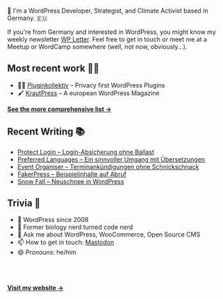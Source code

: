 👋 I'm a WordPress Developer, Strategist, and Climate Activist based in Germany. 🇪🇺

If you're from Germany and interested in WordPress, you might know my weekly newsletter [WP Letter](https://wpletter.de/). Feel free to get in touch or meet me at a Meetup or WordCamp somewhere (well, not now, obviously...).


## Most recent work 👷‍♂️

- 👨‍💻 [Pluginkollektiv](https://github.com/pluginkollektiv) – Privacy first WordPress Plugins
- 🖌️ [KrautPress](https://kraut.press) – A european WordPress Magazine

**[See the more comprehensive list &rarr;](https://simonkraft.com/what-i-do)**


## Recent Writing 📚

<!-- BLOG-POST-LIST:START -->
- [Protect Login – Login-Absicherung ohne Ballast](https://krautpress.de/2024/protect-login-login/)
- [Preferred Languages – Ein sinnvoller Umgang mit Übersetzungen](https://krautpress.de/2024/preferred-languages/)
- [Event Organiser – Terminankündigungen ohne Schnickschnack](https://krautpress.de/2024/event-organiser/)
- [FakerPress – Beispielinhalte auf Abruf](https://krautpress.de/2024/fakerpress-beispielinhalte-auf-abruf/)
- [Snow Fall – Neuschnee in WordPress](https://krautpress.de/2024/snow-fall-neuschnee-in-wordpress/)
<!-- BLOG-POST-LIST:END -->


## Trivia 🤪

- 👴 WordPress since 2008
- 🌱 Former biology nerd turned code nerd
- 💬 Ask me about WordPress, WooCommerce, Open Source CMS
- 📫 How to get in touch: [Mastodon](https://dewp.space/@simon)
- 😄 Pronouns: he/him

<br/><br/><br/>
**[Visit my website &rarr;](https://simonkraft.com/hi)**